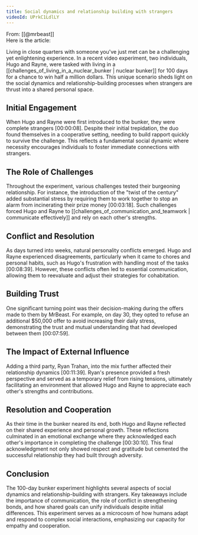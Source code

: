 ```yaml
---
title: Social dynamics and relationship building with strangers
videoId: UPrkC1LdlLY
---
```


From: [[@mrbeast]] <br/> 
Here is the article:

Living in close quarters with someone you've just met can be a challenging yet enlightening experience. In a recent video experiment, two individuals, Hugo and Rayne, were tasked with living in a [[challenges_of_living_in_a_nuclear_bunker | nuclear bunker]] for 100 days for a chance to win half a million dollars. This unique scenario sheds light on the social dynamics and relationship-building processes when strangers are thrust into a shared personal space.

## Initial Engagement

When Hugo and Rayne were first introduced to the bunker, they were complete strangers [00:00:08]. Despite their initial trepidation, the duo found themselves in a cooperative setting, needing to build rapport quickly to survive the challenge. This reflects a fundamental social dynamic where necessity encourages individuals to foster immediate connections with strangers.

## The Role of Challenges

Throughout the experiment, various challenges tested their burgeoning relationship. For instance, the introduction of the "twist of the century" added substantial stress by requiring them to work together to stop an alarm from incinerating their prize money [00:03:18]. Such challenges forced Hugo and Rayne to [[challenges_of_communication_and_teamwork | communicate effectively]] and rely on each other's strengths.

## Conflict and Resolution

As days turned into weeks, natural personality conflicts emerged. Hugo and Rayne experienced disagreements, particularly when it came to chores and personal habits, such as Hugo's frustration with handling most of the tasks [00:08:39]. However, these conflicts often led to essential communication, allowing them to reevaluate and adjust their strategies for cohabitation.

## Building Trust

One significant turning point was their decision-making during the offers made to them by MrBeast. For example, on day 30, they opted to refuse an additional $50,000 offer to avoid increasing their daily stress, demonstrating the trust and mutual understanding that had developed between them [00:07:59]. 

## The Impact of External Influence

Adding a third party, Ryan Trahan, into the mix further affected their relationship dynamics [00:11:39]. Ryan's presence provided a fresh perspective and served as a temporary relief from rising tensions, ultimately facilitating an environment that allowed Hugo and Rayne to appreciate each other's strengths and contributions.

## Resolution and Cooperation

As their time in the bunker neared its end, both Hugo and Rayne reflected on their shared experience and personal growth. These reflections culminated in an emotional exchange where they acknowledged each other's importance in completing the challenge [00:30:10]. This final acknowledgment not only showed respect and gratitude but cemented the successful relationship they had built through adversity.

## Conclusion

The 100-day bunker experiment highlights several aspects of social dynamics and relationship-building with strangers. Key takeaways include the importance of communication, the role of conflict in strengthening bonds, and how shared goals can unify individuals despite initial differences. This experiment serves as a microcosm of how humans adapt and respond to complex social interactions, emphasizing our capacity for empathy and cooperation.